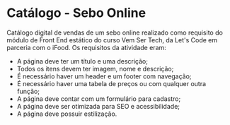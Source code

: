 # Catálogo - Sebo Online

Catálogo digital de vendas de um sebo online realizado como requisito do módulo de Front End estático do curso Vem Ser Tech, da Let's Code em parceria com o iFood. Os requisitos da atividade eram:

- A página deve ter um título e uma descrição;
- Todos os itens devem ter imagem, nome e descrição;
- É necessário haver um header e um footer com navegação;
- É necessário haver uma tabela de preços ou com qualquer outra função;
- A página deve contar com um formulário para cadastro;
- A página deve ser otimizada para SEO e acessibilidade;
- A página deve possuir estilização.